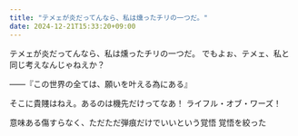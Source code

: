 ```yaml
---
title: "テメェが炎だってんなら、私は燻ったチリの一つだ。"
date: 2024-12-21T15:33:20+09:00
---
```

テメェが炎だってんなら、私は燻ったチリの一つだ。
でもよぉ、テメェ、私と同じ考えなんじゃねえか？

――『この世界の全ては、願いを叶える為にある』

そこに貴賤はねえ。あるのは機先だけってなあ！
ライフル・オブ・ワーズ！

意味ある傷すらなく、ただただ弾痕だけでいいという覚悟
覚悟を絞った
